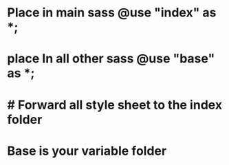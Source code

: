 # <script type="module" src="/src/main.js"></script>
# Place in main sass @use "index" as *;

# place In all other sass @use "base" as *;
# # Forward all style sheet to the index folder
# Base is your variable folder